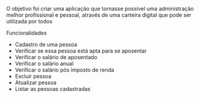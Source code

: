 O objetivo foi criar uma aplicação que tornasse possível uma administração melhor profissional e pessoal, através de uma carteira digital que pode ser utilizada por todos 

Funcionalidades
- Cadastro de uma pessoa
- Verificar se essa pessoa está apta para se aposentar
- Verificar o salário de aposentado
- Verificar o salário anual
- Verificar o salário pós imposto de renda
- Excluir pessoa
- Atualizar pessoa
- Listar as pessoas cadastradas
